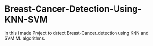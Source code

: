 # Breast-Cancer-Detection-Using-KNN-SVM
in this i made Project to detect Breast-Cancer_detection using KNN and SVM ML algorithms.
